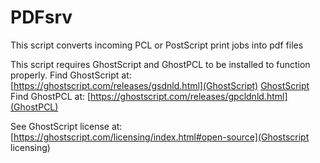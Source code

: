 # PDFsrv
This script converts incoming PCL or PostScript print jobs into pdf files

This script requires GhostScript and GhostPCL to be installed to function properly.
Find GhostScript at: [https://ghostscript.com/releases/gsdnld.html](GhostScript)
                      [GhostScript](https://ghostscript.com/releases/gsdnld.html)
Find GhostPCL at: [https://ghostscript.com/releases/gpcldnld.html](GhostPCL)

See GhostScript license at: [https://ghostscript.com/licensing/index.html#open-source](Ghostscript licensing)
